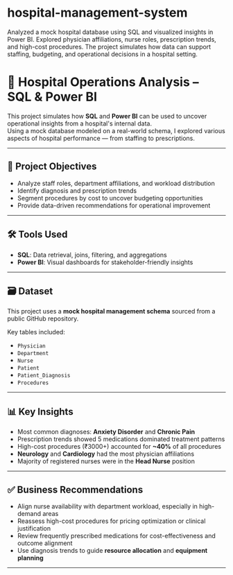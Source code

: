 # hospital-management-system
Analyzed a mock hospital database using SQL and visualized insights in Power BI. Explored physician affiliations, nurse roles, prescription trends, and high-cost procedures. The project simulates how data can support staffing, budgeting, and operational decisions in a hospital setting.

# 🏥 Hospital Operations Analysis – SQL & Power BI

This project simulates how **SQL** and **Power BI** can be used to uncover operational insights from a hospital's internal data.  
Using a mock database modeled on a real-world schema, I explored various aspects of hospital performance — from staffing to prescriptions.

---

## 📌 Project Objectives

- Analyze staff roles, department affiliations, and workload distribution  
- Identify diagnosis and prescription trends  
- Segment procedures by cost to uncover budgeting opportunities  
- Provide data-driven recommendations for operational improvement

---

## 🛠️ Tools Used

- **SQL**: Data retrieval, joins, filtering, and aggregations  
- **Power BI**: Visual dashboards for stakeholder-friendly insights

---

## 🗃️ Dataset

This project uses a **mock hospital management schema** sourced from a public GitHub repository.

Key tables included:
- `Physician`
- `Department`
- `Nurse`
- `Patient`
- `Patient_Diagnosis`
- `Procedures`


---

## 📊 Key Insights

- Most common diagnoses: **Anxiety Disorder** and **Chronic Pain**  
- Prescription trends showed 5 medications dominated treatment patterns  
- High-cost procedures (₹3000+) accounted for **~40%** of all procedures  
- **Neurology** and **Cardiology** had the most physician affiliations  
- Majority of registered nurses were in the **Head Nurse** position

---

## ✅ Business Recommendations

- Align nurse availability with department workload, especially in high-demand areas  
- Reassess high-cost procedures for pricing optimization or clinical justification  
- Review frequently prescribed medications for cost-effectiveness and outcome alignment  
- Use diagnosis trends to guide **resource allocation** and **equipment planning**

---

